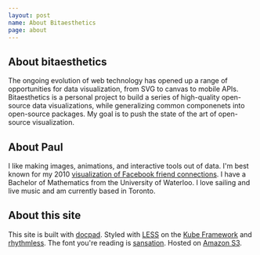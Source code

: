 ```yaml
---
layout: post
name: About Bitaesthetics
page: about
---
```


About bitaesthetics
---

The ongoing evolution of web technology has opened up a range of opportunities for data visualization, from SVG to canvas to mobile APIs. Bitaesthetics is a personal project to build a series of high-quality open-source data visualizations, while generalizing common componenets into open-source packages. My goal is to push the state of the art of open-source visualization.

About Paul
---

I like making images, animations, and interactive tools out of data. I'm best known for my 2010 [visualization of Facebook friend connections](http://www.economist.com/blogs/dailychart/2010/12/data_visualisation_1). I have a Bachelor of Mathematics from the University of Waterloo. I love sailing and live music and am currently based in Toronto.

About this site
---

This site is built with [docpad](https://github.com/bevry/docpad). Styled with [LESS](http://lesscss.org/) on the [Kube Framework](http://imperavi.com/kube/) and [rhythmless](http://paulgb.github.com/rhythmless/). The font you're reading is [sansation](http://www.dafont.com/sansation.font). Hosted on [Amazon S3](http://aws.amazon.com/s3/).
